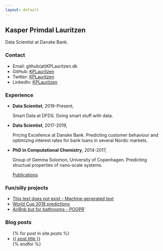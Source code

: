 ```yaml
---
layout: default
---
```

## Kasper Primdal Lauritzen

Data Scientist at Danske Bank.

### Contact

- Email: github(at)KPLauritzen.dk
- GitHub: [KPLauritzen](https://github.com/KPLauritzen)
- Twitter: [KPLauritzen](https://twitter.com/kplauritzen)
- LinkedIn: [KPLauritzen](https://www.linkedin.com/in/kplauritzen/)

### Experience

- **Data Scientist**, 2019-Present,

  Smart Data at DFDS.
  Doing smart stuff with data.

- **Data Scientist**, 2017-2019,

  Pricing Excellence at Danske Bank.
  Predicting customer behaviour and optimizing interest rates for bank loans in several Nordic markets.

- **PhD in Computational Chemistry**, 2014-2017,

  Group of Gemma Solomon, University of Copenhagen.
  Predicting structual properties of nano-scale systems.

  [Publications](https://scholar.google.dk/citations?user=w3jhmcoAAAAJ)

### Fun/silly projects

- [This text does not exist - Machine generated text](http://kplauritzen.dk/thistextdoesnotexist/)
- [World Cup 2018 predictions](https://github.com/KPLauritzen/worldcup2018)
- [AirBnb but for bathrooms - POOPR](https://github.com/poopr)`

### Blog posts
<ul>
  {% for post in site.posts %}
    <li>
      <a href="{{ post.url }}">{{ post.title }}</a>
    </li>
  {% endfor %}
</ul>
